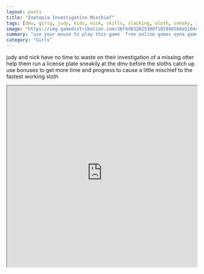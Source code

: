 ```yaml
---
layout: posts
title: "Zootopia Investigation Mischief"
tags: [dmv, girlg, judy, kids, nick, skills, slacking, sloth, sneaky, zootopia, zootropolis, license, plate, free, online, games, oyna, game, free, games, play, play, games]
image: "https://img.gamedistribution.com/36f4d832825380f102846560a5104c90.jpg"
summary: "use your mouse to play this game  free online games oyna game free games play play games"
category: "Girls"
---
```


judy and nick have no time to waste on their investigation of a missing otter help them run a license plate sneakily at the dmv before the sloths catch up use bonuses to get more time and progress to cause a little mischief to the fastest working sloth

<iframe width="100%" height="480px;" src="https://flash.gamedistribution.com?game=36f4d832825380f102846560a5104c90"></iframe>